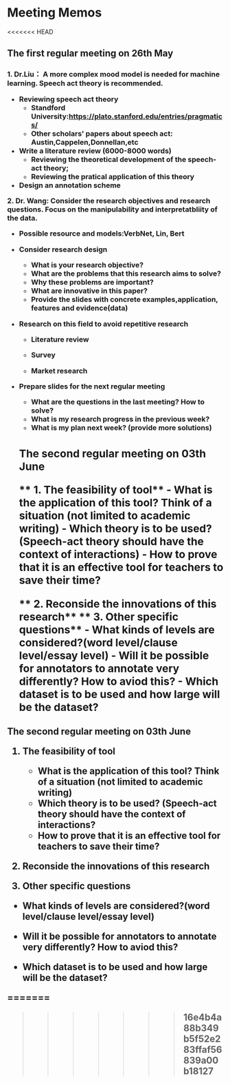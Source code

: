 # Meeting Memos

<<<<<<< HEAD
<h2> The first regular meeting on 26th May
  <h3>
    1. Dr.Liu： A more complex mood model is needed for machine learning. Speech act theory is recommended. 

- **Reviewing speech act theory** 
  - Standford University:https://plato.stanford.edu/entries/pragmatics/
  - Other scholars' papers about speech act: Austin,Cappelen,Donnellan,etc
- **Write a literature review (6000-8000 words)**
  - Reviewing the theoretical development of the speech-act theory;
  - Reviewing the pratical application of this theory
- **Design an annotation scheme**



**2. Dr. Wang: Consider the research objectives and research questions. Focus on the manipulability and interpretatbliity of the data.**

- **Possible resource and models:VerbNet, Lin, Bert**

- **Consider research design**

  - What is your research objective?
  - What are the problems that this research aims to solve?
  - Why these problems are important?
  - What are innovative in this paper?
  - Provide the slides with concrete examples,application, features and evidence(data) 

- **Research on this field to avoid repetitive research**

  - Literature review

  - Survey

  - Market research

- **Prepare slides for the next regular meeting**

    - What are the questions in the last meeting? How to solve? 
    -  What is my research progress in the previous week? 
    - What is my plan next week? (provide more solutions)

   <h2> The second regular meeting on 03th June
  
  ** 1. The feasibility of tool**
       - What is the application of this tool? Think of a situation (not limited to academic writing)
       - Which theory is to be used? (Speech-act theory should have the context of interactions)
       - How to prove that it is an effective tool for teachers to save their time?
  
  ** 2. Reconside the innovations of this research**
  ** 3. Other specific questions**
       - What kinds of levels are considered?(word level/clause level/essay level)
            - Will it be possible for annotators to annotate very differently? How to aviod this?
            - Which dataset is to be used and how large will be the dataset?

<h2> The second regular meeting on 03th June

 

1. **The feasibility of tool**
   - What is the application of this tool? Think of a situation (not limited to academic writing)
   - Which theory is to be used? (Speech-act theory should have the context of interactions?
   - How to prove that it is an effective tool for teachers to save their time?

 

2. **Reconside the innovations of this research**

3. **Other specific questions**

- What kinds of levels are considered?(word level/clause level/essay level)

- Will it be possible for annotators to annotate very differently? How to aviod this?

- Which dataset is to be used and how large will be the dataset?



=======
>>>>>>> 16e4b4a88b349b5f52e283ffaf56839a00b18127






  ​    

​    


​    

  

 












